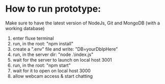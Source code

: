 # How to run prototype:

Make sure to have the latest version of NodeJs, Git and MongoDB (with a working database)

1. enter fluxe terminal
2. run, in the root: "npm install"
3. create a ".env" file and write: "DB=yourDbIpHere"
4. run, in the server dir: "node .\index.js"
5. wait for the server to launch on local host 3001
6. run, in the root: "npm start"
7. wait for it to open on local host 3000
8. allow webcam access & start chatting
